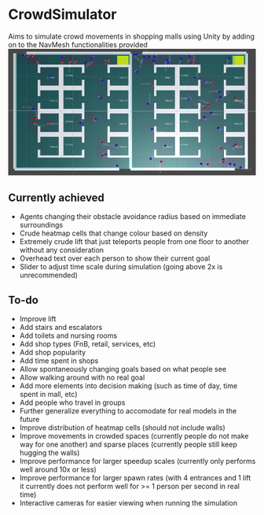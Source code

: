 # CrowdSimulator
Aims to simulate crowd movements in shopping malls using Unity by adding on to the NavMesh functionalities provided
![Screenshot](/Screenshot.PNG)

## Currently achieved
* Agents changing their obstacle avoidance radius based on immediate surroundings
* Crude heatmap cells that change colour based on density
* Extremely crude lift that just teleports people from one floor to another without any consideration
* Overhead text over each person to show their current goal
* Slider to adjust time scale during simulation (going above 2x is unrecommended)

## To-do
* Improve lift
* Add stairs and escalators
* Add toilets and nursing rooms
* Add shop types (FnB, retail, services, etc)
* Add shop popularity
* Add time spent in shops
* Allow spontaneously changing goals based on what people see
* Allow walking around with no real goal
* Add more elements into decision making (such as time of day, time spent in mall, etc)
* Add people who travel in groups
* Further generalize everything to accomodate for real models in the future
* Improve distribution of heatmap cells (should not include walls)
* Improve movements in crowded spaces (currently people do not make way for one another) and sparse places (currently people still keep hugging the walls)
* Improve performance for larger speedup scales (currently only performs well around 10x or less)
* Improve performance for larger spawn rates (with 4 entrances and 1 lift it currently does not perform well for >= 1 person per second in real time)
* Interactive cameras for easier viewing when running the simulation
